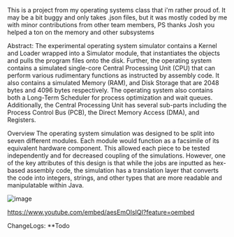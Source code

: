 This is a project from my operating systems class that i'm rather proud of. It may be a bit buggy and only takes .json files, but it was mostly coded by me with minor contributions from other team members, PS thanks Josh you helped a ton on the memory and other subsystems

Abstract:
The experimental operating system simulator contains a Kernel and Loader wrapped into a Simulator module, that instantiates the objects and pulls the program files onto the disk. Further, the operating system contains a simulated single-core Central Processing Unit (CPU) that can perform various rudimentary functions as instructed by assembly code. It also contains a simulated Memory (RAM), and Disk Storage that are 2048 bytes and 4096 bytes respectively. The operating system also contains both a Long-Term Scheduler for process optimization and wait queues. Additionally, the Central Processing Unit has several sub-parts including the Process Control Bus (PCB), the Direct Memory Access (DMA), and Registers.

Overview
The operating system simulation was designed to be split into seven different modules. Each module would function as a facsimile of its equivalent hardware component. This allowed each piece to be tested independently and for decreased coupling of the simulations. However, one of the key attributes of this design is that while the jobs are inputted as hex-based assembly code, the simulation has a translation layer that converts the code into integers, strings, and other types that are more readable and manipulatable within Java.

![image](https://github.com/user-attachments/assets/5095243b-4e37-4fa5-9206-53fe4c885291)

https://www.youtube.com/embed/aesEmOlsIQI?feature=oembed


ChangeLogs:
**Todo
